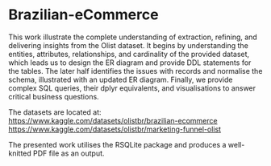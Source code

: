 # Brazilian-eCommerce

This work illustrate the complete understanding of extraction, refining, and delivering insights from the Olist dataset.
It begins by understanding the entities, attributes, relationships, and cardinality of the provided dataset, which leads us to design the ER diagram 
and provide DDL statements for the tables. 
The later half identifies the issues with records and normalise the schema, illustrated with an updated ER diagram. 
Finally, we provide complex SQL queries, their dplyr equivalents, and visualisations to answer critical business questions.

The datasets are located at:
https://www.kaggle.com/datasets/olistbr/brazilian-ecommerce
https://www.kaggle.com/datasets/olistbr/marketing-funnel-olist

The presented work utilises the RSQLite package and produces a well-knitted PDF file as an output.
